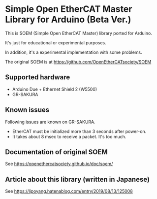 # Simple Open EtherCAT Master Library for Arduino (Beta Ver.)

This is SOEM (Simple Open EtherCAT Master) library ported for Arduino.

It's just for educational or experimental purposes.

In addition, it's a experimental implementation with some problems.

The original SOEM is at https://github.com/OpenEtherCATsociety/SOEM

## Supported hardware

* Arduino Due + Ethernet Shield 2 (W5500)
* GR-SAKURA

## Known issues

Following issues are known on GR-SAKURA.

- EtherCAT must be initialized more than 3 seconds after power-on.
- It takes about 8 msec to receive a packet. It's too much.

## Documentation of original SOEM
See https://openethercatsociety.github.io/doc/soem/

## Article about this library (written in Japanese)
See https://lipoyang.hatenablog.com/entry/2019/08/13/125008
